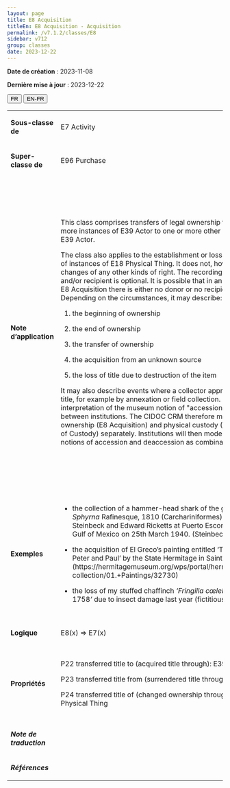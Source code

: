 ```yaml
---
layout: page
title: E8 Acquisition
titleEn: E8 Acquisition - Acquisition
permalink: /v7.1.2/classes/E8
sidebar: v712
group: classes
date: 2023-12-22
---
```


**Date de création** : 2023-11-08

**Dernière mise à jour** : 2023-12-22

<div class="lang-buttons">
 <button id="fr" class="activate">FR</button>
 <button id="en-fr">EN-FR</button>
</div>

<table>
<tbody>
<tr>
<td><p><strong>Sous-classe de</strong></p></td>
<td class="en">
<p>E7 Activity</p>
</td>
<td>
<p><code class="language-plaintext highlighter-rouge">E7_Activité</code></p>
</td>
</tr>
<tr>
<td><p><strong>Super-classe de</strong></p></td>
<td class="en">
<p>E96 Purchase</p>
</td>
<td>
<p><code class="language-plaintext highlighter-rouge">E96_Achat</code></p>
</td>
</tr>
<tr>
<td><p><strong>Note d’application</strong></p></td>
<td class="en">
<p>This class comprises transfers of legal ownership from one or more instances of E39 Actor to one or more other instances of E39 Actor. </p>
<p>The class also applies to the establishment or loss of ownership of instances of E18 Physical Thing. It does not, however, imply changes of any other kinds of right. The recording of the donor and/or recipient is optional. It is possible that in an instance of E8 Acquisition there is either no donor or no recipient. Depending on the circumstances, it may describe:</p>
<ol>
<li><p>the beginning of ownership</p>
</li>
<li><p>the end of ownership</p>
</li>
<li><p>the transfer of ownership</p>
</li>
<li><p>the acquisition from an unknown source</p>
</li>
<li><p>the loss of title due to destruction of the item</p>
</li>
</ol>
<p>It may also describe events where a collector appropriates legal title, for example by annexation or field collection. The interpretation of the museum notion of "accession" differs between institutions. The CIDOC CRM therefore models legal ownership (E8 Acquisition) and physical custody (E10 Transfer of Custody) separately. Institutions will then model their specific notions of accession and deaccession as combinations of these.</p>
</td>
<td>
<p>Cette classe comprend les transferts de propriété légale d'une ou de plusieurs instances de <code class="language-plaintext highlighter-rouge">E39_Actant</code> à une ou plusieurs instances de <code class="language-plaintext highlighter-rouge">E39_Actant</code>. </p>
<p>Cette classe s'applique aussi à l'établissement ou à la perte de propriété d'instances de <code class="language-plaintext highlighter-rouge">E18_Chose_matérielle</code>. Cependant, elle n'implique pas de changements quant à d'autres types de droits. </p>
<p>Le recensement du donneur et/ou du receveur de la propriété est optionnel et il est possible qu'une instance de <code class="language-plaintext highlighter-rouge">E8_Acquisition</code> n'ait pas de donneur ou pas de receveur. En fonction des circonstances, elle peut décrire : </p>
<ul>
<li><p>le début de la propriété; </p>
</li>
<li><p>la fin de la propriété; </p>
</li>
<li><p>le transfert de la propriété; </p>
</li>
<li><p>l'acquisition auprès d'une source inconnue; </p>
</li>
<li><p>la perte du droit de propriété du fait de la destruction de ce qui en faisait l'objet. </p>
</li>
</ul>
<p>Elle peut aussi décrire des évènements lors desquels une personne collectionnant s'approprie un droit de propriété légal du fait, par exemple, de l'annexion d'un ensemble contenant un élément ou de sa collecte sur un terrain. </p>
<p>L'interprétation de la notion muséale d'accession diffère d'une institution à l'autre, ce qui explique pourquoi le CIDOC CRM modélise différemment la propriété légale (<code class="language-plaintext highlighter-rouge">E8_Acquisition</code>) et la garde physique d'un élément (<code class="language-plaintext highlighter-rouge">E10_Transfert_de_la_garde</code>). Ainsi, les institutions peuvent modéliser leurs notions spécifiques d'accession et d'aliénation grâce à une combinaison de ces concepts. </p>
</td>
</tr>
<tr>
<td><p><strong>Exemples</strong></p></td>
<td class="en">
<ul>
<li><p>the collection of a hammer-head shark of the genus <em>Sphyrna</em> Rafinesque, 1810 (Carchariniformes) by John Steinbeck and Edward Ricketts at Puerto Escondido in the Gulf of Mexico on 25th March 1940. (Steinbeck, 2000)<strong></strong></p>
</li>
<li><p>the acquisition of El Greco’s painting entitled ‘The Apostles Peter and Paul’ by the State Hermitage in Saint Petersburg. (https://hermitagemuseum.org/wps/portal/hermitage/digital-collection/01.+Paintings/32730)<strong></strong></p>
</li>
<li><p>the loss of my stuffed chaffinch <em>‘Fringilla cœlebs </em>Linnæus, 1758<em>’</em> due to insect damage last year (fictitious)</p>
</li>
</ul>
</td>
<td>
<ul>
<li><p>La collecte d'un requin-marteau du genre Sphyrna Rafinesque, 1810 (ordre des Carcharhiniformes) par John Steinbeck et Edward Ricketts à Puerto Escondido dans le golfe du Mexique le 25 mars 1940 (Steinbeck, 2000)</p>
</li>
<li><p>L'acquisition de l'œuvre peinte du Greco intitulée <em>Saint Pierre et Saint Paul</em> par le musée d'État de l'Ermitage à Saint-Pétersbourg (<a href="https://hermitagemuseum.org/wps/portal/hermitage/digital-collection/01.+Paintings/32730"><span class="underline">https://hermitagemuseum.org/wps/portal/hermitage/digital-collection/01.+Paintings/32730</span></a>)</p>
</li>
<li><p>La perte de mon pinson empaillé, de l'espèce Fringilla cœlebs<em> </em>Linnæus, 1758, en raison de dommages infligés par des insectes l'année dernière (fictif)</p>
</li>
</ul>
</td>
</tr>
<tr>
<td><p><strong>Logique</strong></p></td>
<td class="en">
<p>E8(x) ⇒ E7(x)</p>
</td>
<td>
<p>E8(x) ⇒ E7(x)</p>
</td>
</tr>
<tr>
<td><p><strong>Propriétés</strong></p></td>
<td class="en">
<p>P22 transferred title to (acquired title through): E39 Actor <strong></strong></p>
<p>P23 transferred title from (surrendered title through): E39 Actor<strong></strong></p>
<p>P24 transferred title of (changed ownership through): E18 Physical Thing</p>
</td>
<td>
<p><code class="language-plaintext highlighter-rouge">P22_a_transféré_le_titre_de_propriété_à (a_acquis_le_titre_de_propriété_par)</code> : <code class="language-plaintext highlighter-rouge">E39_Actant</code></p>
<p><code class="language-plaintext highlighter-rouge">P23_a_transféré_le_titre_de_propriété_de (a_cédé_le_titre_de_propriété_à)</code> : <code class="language-plaintext highlighter-rouge">E39_Actant</code></p>
<p><code class="language-plaintext highlighter-rouge">P24_a_transféré_le_titre_de_propriété_de (a_changé_de_propriétaire_par)</code> : <code class="language-plaintext highlighter-rouge">E18_Chose_matérielle</code>           </p>
</td>
</tr>
<tr>
<td><p><strong><em>Note de traduction</em></strong></p></td>
<td colspan="2">
</td>
</tr>
<tr>
<td><p><strong><em>Références</em></strong></p></td>
<td colspan="2">
<p><em></em></p>
</td>
</tr>
</tbody>
</table>
